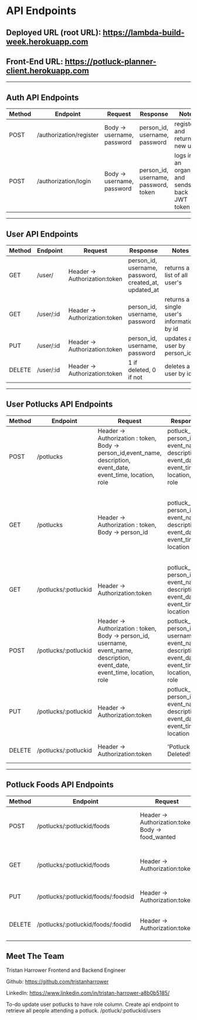 # API Endpoints

## Deployed URL (root URL): https://lambda-build-week.herokuapp.com

## Front-End URL: https://potluck-planner-client.herokuapp.com
---
## Auth API Endpoints

|Method   | Endpoint      |Request    | Response  | Notes  |
|------   | -----------   | ------- | ------- | ------ |
|POST     | /authorization/register   | Body -> username, password    | person_id, username, password| registers and returns a new user   |
|POST     | /authorization/login   | Body -> username, password    | person_id, username, password, token| logs in an organizer and sends back JWT token  |

---

## User API Endpoints
|Method   | Endpoint      |Request    | Response  | Notes  |
|------   | -----------   | ------- | ------- | ------ |
|GET     | /user/  | Header -> Authorization:token  |person_id, username, password, created_at, updated_at | returns a list of all user's|
|GET     | /user/:id   | Header -> Authorization:token  |person_id, username, password | returns a single user's information by id|
|PUT     | /user/:id   | Header -> Authorization:token  |person_id, username, password | updates a user by person_id|
|DELETE     | /user/:id   | Header -> Authorization:token  | 1 if deleted, 0 if not | deletes a user by id|

---

## User Potlucks API Endpoints
|Method   | Endpoint      |Request    | Response  | Notes  |
|------   | -----------   | ------- | ------- | ------ |
|POST     | /potlucks   | Header -> Authorization : token, Body -> person_id,event_name, description, event_date, event_time, location, role     |potluck_id, person_id, event_name, description, event_date, event_time, location, role| organizes a potluck for a specific user|
|GET     | /potlucks   | Header -> Authorization : token, Body -> person_id    | potluck_id, person_id, event_name, description, event_date, event_time, location| gets all potlucks, if person_id in req.body, returns users organized potlucks |
|GET     | /potlucks/:potluckid   | Header -> Authorization:token     | potluck_id, person_id, event_name, description, event_date, event_time, location| gets single potluck by potluck ID |
|POST     | /potlucks/:potluckid   | Header -> Authorization : token, Body -> person_id, username, event_name, description, event_date, event_time, location, role     |potluck_id, person_id, username, event_name, description, event_date, event_time, location, role| attends a potluck for a specific user|
|PUT     | /potlucks/:potluckid   |  Header -> Authorization:token     | potluck_id, person_id, event_name, description, event_date, event_time, location| updates potluck by potluck_id  |
|DELETE     | /potlucks/:potluckid   |  Header -> Authorization:token     | 'Potluck Deleted!'| deletes single potluck  |

---

## Potluck Foods API Endpoints
|Method   | Endpoint      |Request    | Response  | Notes  |
|------   | -----------   | ------- | ------- | ------ |
|POST     | /potlucks/:potluckid/foods   | Header -> Authorization:token Body -> food_wanted |food_id, potluck_id, food_wanted | creates new food for a single potluck |
|GET     | /potlucks/:potluckid/foods   | Header -> Authorization:token    |food_id,potluck_id,username,food_wanted | list of foods for a single potluck|
|PUT     | /potlucks/:potluckid/foods/:foodsid   | Header -> Authorization:token    |food_id,potluck_id, person_id, food_wanted | updates food by food_id|
|DELETE     | /potlucks/:potluckid/foods/:foodid   | Header -> Authorization:token | 'Food Deleted!'| deletes a single food item |


## Meet The Team

Tristan Harrower Frontend and Backend Engineer

Github: https://github.com/tristanharrower

LinkedIn: https://www.linkedin.com/in/tristan-harrower-a8b0b5185/

To-do
update user potlucks to have role column. 
Create api endpoint to retrieve all people attending a potluck.  /potluck/:potluckid/users




